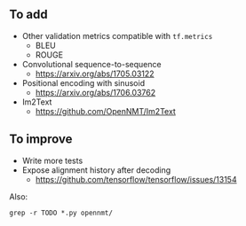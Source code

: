 ## To add

* Other validation metrics compatible with `tf.metrics`
  * BLEU
  * ROUGE
* Convolutional sequence-to-sequence
  * https://arxiv.org/abs/1705.03122
* Positional encoding with sinusoid
  * https://arxiv.org/abs/1706.03762
* Im2Text
  * https://github.com/OpenNMT/Im2Text

## To improve

* Write more tests
* Expose alignment history after decoding
  * https://github.com/tensorflow/tensorflow/issues/13154

Also:

```
grep -r TODO *.py opennmt/
```
